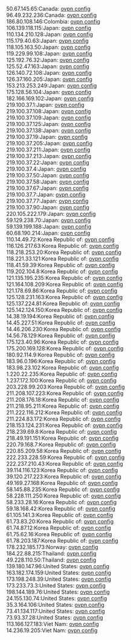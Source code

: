 50.67.145.65:Canada: [ovpn config](vpn/50_67_145_65.ovpn)  
96.49.232.236:Canada: [ovpn config](vpn/96_49_232_236.ovpn)  
186.80.108.146:Colombia: [ovpn config](vpn/186_80_108_146.ovpn)  
106.139.118.115:Japan: [ovpn config](vpn/106_139_118_115.ovpn)  
110.134.210.128:Japan: [ovpn config](vpn/110_134_210_128.ovpn)  
115.179.40.63:Japan: [ovpn config](vpn/115_179_40_63.ovpn)  
118.105.163.50:Japan: [ovpn config](vpn/118_105_163_50.ovpn)  
119.229.99.108:Japan: [ovpn config](vpn/119_229_99_108.ovpn)  
125.192.76.32:Japan: [ovpn config](vpn/125_192_76_32.ovpn)  
125.52.47.163:Japan: [ovpn config](vpn/125_52_47_163.ovpn)  
126.140.72.108:Japan: [ovpn config](vpn/126_140_72_108.ovpn)  
126.37.160.205:Japan: [ovpn config](vpn/126_37_160_205.ovpn)  
153.213.253.249:Japan: [ovpn config](vpn/153_213_253_249.ovpn)  
175.128.56.104:Japan: [ovpn config](vpn/175_128_56_104.ovpn)  
182.166.169.102:Japan: [ovpn config](vpn/182_166_169_102.ovpn)  
219.100.37.1:Japan: [ovpn config](vpn/219_100_37_1.ovpn)  
219.100.37.108:Japan: [ovpn config](vpn/219_100_37_108.ovpn)  
219.100.37.109:Japan: [ovpn config](vpn/219_100_37_109.ovpn)  
219.100.37.125:Japan: [ovpn config](vpn/219_100_37_125.ovpn)  
219.100.37.138:Japan: [ovpn config](vpn/219_100_37_138.ovpn)  
219.100.37.19:Japan: [ovpn config](vpn/219_100_37_19.ovpn)  
219.100.37.205:Japan: [ovpn config](vpn/219_100_37_205.ovpn)  
219.100.37.211:Japan: [ovpn config](vpn/219_100_37_211.ovpn)  
219.100.37.213:Japan: [ovpn config](vpn/219_100_37_213.ovpn)  
219.100.37.22:Japan: [ovpn config](vpn/219_100_37_22.ovpn)  
219.100.37.4:Japan: [ovpn config](vpn/219_100_37_4.ovpn)  
219.100.37.50:Japan: [ovpn config](vpn/219_100_37_50.ovpn)  
219.100.37.58:Japan: [ovpn config](vpn/219_100_37_58.ovpn)  
219.100.37.67:Japan: [ovpn config](vpn/219_100_37_67.ovpn)  
219.100.37.7:Japan: [ovpn config](vpn/219_100_37_7.ovpn)  
219.100.37.77:Japan: [ovpn config](vpn/219_100_37_77.ovpn)  
219.100.37.90:Japan: [ovpn config](vpn/219_100_37_90.ovpn)  
220.105.222.179:Japan: [ovpn config](vpn/220_105_222_179.ovpn)  
59.129.238.70:Japan: [ovpn config](vpn/59_129_238_70.ovpn)  
59.139.199.188:Japan: [ovpn config](vpn/59_139_199_188.ovpn)  
60.68.190.214:Japan: [ovpn config](vpn/60_68_190_214.ovpn)  
110.14.49.72:Korea Republic of: [ovpn config](vpn/110_14_49_72.ovpn)  
116.126.217.63:Korea Republic of: [ovpn config](vpn/116_126_217_63.ovpn)  
118.218.253.20:Korea Republic of: [ovpn config](vpn/118_218_253_20.ovpn)  
118.221.33.121:Korea Republic of: [ovpn config](vpn/118_221_33_121.ovpn)  
118.41.59.39:Korea Republic of: [ovpn config](vpn/118_41_59_39.ovpn)  
119.202.104.8:Korea Republic of: [ovpn config](vpn/119_202_104_8.ovpn)  
121.135.195.235:Korea Republic of: [ovpn config](vpn/121_135_195_235.ovpn)  
121.164.108.209:Korea Republic of: [ovpn config](vpn/121_164_108_209.ovpn)  
121.178.69.86:Korea Republic of: [ovpn config](vpn/121_178_69_86.ovpn)  
125.128.231.163:Korea Republic of: [ovpn config](vpn/125_128_231_163.ovpn)  
125.137.224.81:Korea Republic of: [ovpn config](vpn/125_137_224_81.ovpn)  
125.142.124.150:Korea Republic of: [ovpn config](vpn/125_142_124_150.ovpn)  
14.38.19.194:Korea Republic of: [ovpn config](vpn/14_38_19_194.ovpn)  
14.45.227.51:Korea Republic of: [ovpn config](vpn/14_45_227_51.ovpn)  
14.46.206.230:Korea Republic of: [ovpn config](vpn/14_46_206_230.ovpn)  
14.56.78.129:Korea Republic of: [ovpn config](vpn/14_56_78_129.ovpn)  
175.123.40.96:Korea Republic of: [ovpn config](vpn/175_123_40_96.ovpn)  
175.200.169.128:Korea Republic of: [ovpn config](vpn/175_200_169_128.ovpn)  
180.92.114.9:Korea Republic of: [ovpn config](vpn/180_92_114_9.ovpn)  
183.96.0.196:Korea Republic of: [ovpn config](vpn/183_96_0_196.ovpn)  
183.98.23.102:Korea Republic of: [ovpn config](vpn/183_98_23_102.ovpn)  
1.220.22.235:Korea Republic of: [ovpn config](vpn/1_220_22_235.ovpn)  
1.237.172.100:Korea Republic of: [ovpn config](vpn/1_237_172_100.ovpn)  
203.228.99.203:Korea Republic of: [ovpn config](vpn/203_228_99_203.ovpn)  
211.208.107.223:Korea Republic of: [ovpn config](vpn/211_208_107_223.ovpn)  
211.208.176.18:Korea Republic of: [ovpn config](vpn/211_208_176_18.ovpn)  
211.218.95.211:Korea Republic of: [ovpn config](vpn/211_218_95_211.ovpn)  
211.222.116.212:Korea Republic of: [ovpn config](vpn/211_222_116_212.ovpn)  
211.224.83.172:Korea Republic of: [ovpn config](vpn/211_224_83_172.ovpn)  
218.153.124.231:Korea Republic of: [ovpn config](vpn/218_153_124_231.ovpn)  
218.239.69.8:Korea Republic of: [ovpn config](vpn/218_239_69_8.ovpn)  
218.49.191.151:Korea Republic of: [ovpn config](vpn/218_49_191_151.ovpn)  
220.79.168.7:Korea Republic of: [ovpn config](vpn/220_79_168_7.ovpn)  
220.85.209.58:Korea Republic of: [ovpn config](vpn/220_85_209_58.ovpn)  
222.233.228.59:Korea Republic of: [ovpn config](vpn/222_233_228_59.ovpn)  
222.237.210.43:Korea Republic of: [ovpn config](vpn/222_237_210_43.ovpn)  
39.114.116.123:Korea Republic of: [ovpn config](vpn/39_114_116_123.ovpn)  
39.120.217.223:Korea Republic of: [ovpn config](vpn/39_120_217_223.ovpn)  
49.169.27.168:Korea Republic of: [ovpn config](vpn/49_169_27_168.ovpn)  
58.145.88.235:Korea Republic of: [ovpn config](vpn/58_145_88_235.ovpn)  
58.228.111.250:Korea Republic of: [ovpn config](vpn/58_228_111_250.ovpn)  
58.233.28.16:Korea Republic of: [ovpn config](vpn/58_233_28_16.ovpn)  
59.18.168.42:Korea Republic of: [ovpn config](vpn/59_18_168_42.ovpn)  
61.105.141.3:Korea Republic of: [ovpn config](vpn/61_105_141_3.ovpn)  
61.73.83.20:Korea Republic of: [ovpn config](vpn/61_73_83_20.ovpn)  
61.74.87.12:Korea Republic of: [ovpn config](vpn/61_74_87_12.ovpn)  
61.75.62.16:Korea Republic of: [ovpn config](vpn/61_75_62_16.ovpn)  
61.78.203.187:Korea Republic of: [ovpn config](vpn/61_78_203_187.ovpn)  
178.232.185.173:Norway: [ovpn config](vpn/178_232_185_173.ovpn)  
184.22.88.215:Thailand: [ovpn config](vpn/184_22_88_215.ovpn)  
49.228.110.50:Thailand: [ovpn config](vpn/49_228_110_50.ovpn)  
139.180.147.96:United States: [ovpn config](vpn/139_180_147_96.ovpn)  
163.182.174.159:United States: [ovpn config](vpn/163_182_174_159.ovpn)  
173.198.248.39:United States: [ovpn config](vpn/173_198_248_39.ovpn)  
173.233.73.3:United States: [ovpn config](vpn/173_233_73_3.ovpn)  
198.144.189.76:United States: [ovpn config](vpn/198_144_189_76.ovpn)  
24.155.130.74:United States: [ovpn config](vpn/24_155_130_74.ovpn)  
35.3.164.106:United States: [ovpn config](vpn/35_3_164_106.ovpn)  
73.41.134.117:United States: [ovpn config](vpn/73_41_134_117.ovpn)  
73.93.37.28:United States: [ovpn config](vpn/73_93_37_28.ovpn)  
113.166.127.183:Viet Nam: [ovpn config](vpn/113_166_127_183.ovpn)  
14.236.19.205:Viet Nam: [ovpn config](vpn/14_236_19_205.ovpn)  
